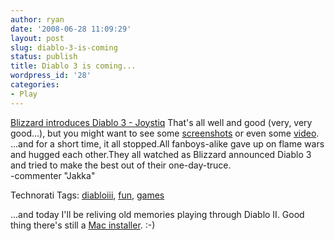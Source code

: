 ```yaml
---
author: ryan
date: '2008-06-28 11:09:29'
layout: post
slug: diablo-3-is-coming
status: publish
title: Diablo 3 is coming...
wordpress_id: '28'
categories:
- Play
---
```


[Blizzard introduces Diablo 3 -
Joystiq](http://www.joystiq.com/2008/06/28/blizzard-introduces-diablo-3/)
That's all well and good (very, very good...), but you might want to see
some
[screenshots](http://www.joystiq.com/2008/06/28/here-are-the-first-diablo-3-screenshots/)
or even some
[video](http://www.joystiq.com/2008/06/28/watch-diablo-3-teaser-and-gameplay-footage/).
\
 ...and for a short time, it all stopped.All fanboys-alike gave up on
flame wars and hugged each other.They all watched as Blizzard announced
Diablo 3 and tried to make the best out of their one-day-truce. \
 -commenter "Jakka"

Technorati Tags: [diabloiii](http://www.technorati.com/tag/diabloiii),
[fun](http://www.technorati.com/tag/fun),
[games](http://www.technorati.com/tag/games)

...and today I'll be reliving old memories playing through Diablo II.
Good thing there's still a [Mac
installer](http://www.apple.com/downloads/macosx/games/demos_updates/diabloii.html).
:-)
